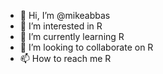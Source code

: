 - 👋 Hi, I’m @mikeabbas
- 👀 I’m interested in R
- 🌱 I’m currently learning R
- 💞️ I’m looking to collaborate on R
- 📫 How to reach me R

<!---
mikeabbas/mikeabbas is a ✨ special ✨ repository because its `README.md` (this file) appears on your GitHub profile.
You can click the Preview link to take a look at your changes.
--->
